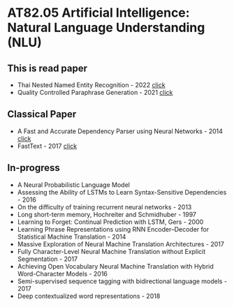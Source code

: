 #  AT82.05 Artificial Intelligence: Natural Language Understanding (NLU)

## This is read paper
- Thai Nested Named Entity Recognition - 2022 [click](./Assignment/paper/00%20-%20Thai%20Nested%20Named%20Entity%20Recognition%20Corpus.md)
- Quality Controlled Paraphrase Generation - 2021 [click](./Assignment/paper/04%20-%20Quality%20Controlled%20Paraphrase%20Generation.md)

## Classical Paper
- A Fast and Accurate Dependency Parser using Neural Networks - 2014 [click](./Assignment/paper/03%20-%20A%20Fast%20and%20Accurate%20Dependency%20Parser%20using%20Neural%20Networks.md)
- FastText - 2017 [click](./Assignment/paper/FastText.md)

## In-progress
- A Neural Probabilistic Language Model
- Assessing the Ability of LSTMs to Learn Syntax-Sensitive Dependencies - 2016 
- On the difficulty of training recurrent neural networks - 2013
- Long short-term memory, Hochreiter and Schmidhuber - 1997
- Learning to Forget: Continual Prediction with LSTM, Gers - 2000
- Learning Phrase Representations using RNN Encoder–Decoder for Statistical Machine Translation - 2014
- Massive Exploration of Neural Machine Translation Architectures - 2017
- Fully Character-Level Neural Machine Translation without Explicit Segmentation - 2017
- Achieving Open Vocabulary Neural Machine Translation with Hybrid Word-Character Models - 2016
- Semi-supervised sequence tagging with bidirectional language models - 2017
- Deep contextualized word representations - 2018